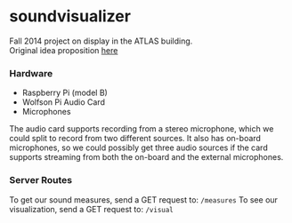 soundvisualizer
===============
Fall 2014 project on display in the ATLAS building. <br>
Original idea proposition [here](https://github.com/dawsonbotsford/project_proposal)


### Hardware
* Raspberry Pi (model B)
* Wolfson Pi Audio Card
* Microphones

The audio card supports recording from a stereo microphone, which we could split to record from two different sources. It also has on-board microphones, so we could possibly get three audio sources if the card supports streaming from both the on-board and the external microphones.

### Server Routes

To get our sound measures, send a GET request to: ```/measures```
To see our visualization, send a GET request to: ```/visual```

